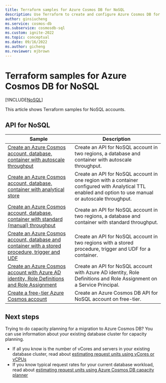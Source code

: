 ```yaml
---
title: Terraform samples for Azure Cosmos DB for NoSQL
description: Use Terraform to create and configure Azure Cosmos DB for NoSQL. 
author: ginsiucheng
ms.service: cosmos-db
ms.subservice: cosmosdb-sql
ms.custom: ignite-2022
ms.topic: conceptual
ms.date: 09/16/2022
ms.author: gicheng
ms.reviewer: mjbrown
---
```


# Terraform samples for Azure Cosmos DB for NoSQL

[!INCLUDE[NoSQL](../includes/appliesto-nosql.md)]

This article shows Terraform samples for NoSQL accounts.

## API for NoSQL

| **Sample** | **Description** |
| --- | --- |
| [Create an Azure Cosmos account, database, container with autoscale throughput](manage-with-terraform.md#create-autoscale) | Create an API for NoSQL account in two regions, a database and container with autoscale throughput. |
| [Create an Azure Cosmos account, database, container with analytical store](manage-with-terraform.md#create-analytical-store) | Create an API for NoSQL account in one region with a container configured with Analytical TTL enabled and option to use manual or autoscale throughput. |
| [Create an Azure Cosmos account, database, container with standard (manual) throughput](manage-with-terraform.md#create-manual) | Create an API for NoSQL account in two regions, a database and container with standard throughput. |
| [Create an Azure Cosmos account, database and container with a stored procedure, trigger and UDF](manage-with-terraform.md#create-sproc) | Create an API for NoSQL account in two regions with a stored procedure, trigger and UDF for a container. |
| [Create an Azure Cosmos account with Azure AD identity, Role Definitions and Role Assignment](manage-with-terraform.md#create-rbac) | Create an API for NoSQL account with Azure AD identity, Role Definitions and Role Assignment on a Service Principal. |
| [Create a free-tier Azure Cosmos account](manage-with-terraform.md#free-tier) |  Create an Azure Cosmos DB API for NoSQL account on free-tier. |

## Next steps

Trying to do capacity planning for a migration to Azure Cosmos DB? You can use information about your existing database cluster for capacity planning.

* If all you know is the number of vCores and servers in your existing database cluster, read about [estimating request units using vCores or vCPUs](../convert-vcore-to-request-unit.md)
* If you know typical request rates for your current database workload, read about [estimating request units using Azure Cosmos DB capacity planner](estimate-ru-with-capacity-planner.md)
